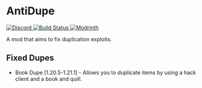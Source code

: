 # AntiDupe

[
![Discord](https://img.shields.io/discord/998162243852173402?style=flat&label=Discord&logo=discord&color=7289DA)
](https://discord.gg/Y9nC7Peq4m)
[
![Build Status](https://github.com/Wesley1808/AntiDupe/actions/workflows/build.yml/badge.svg)
](https://github.com/Wesley1808/AntiDupe/actions/workflows/build.yml)
[
![Modrinth](https://img.shields.io/modrinth/dt/antidupe?color=00AF5C&label=Modrinth&style=flat&logo=modrinth)
](https://modrinth.com/mod/antidupe)

A mod that aims to fix duplication exploits.

## Fixed Dupes
- Book Dupe [1.20.5-1.21.1] - Allows you to duplicate items by using a hack client and a book and quill.